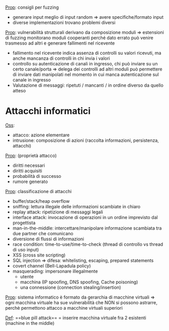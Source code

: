 <u>Prop</u>: consigli per fuzzing
- generare input meglio di input random => avere specifiche/formato input
- diverse implementazioni trovano problemi diversi

<u>Prop</u>: vulnerabilità strutturali derivano da composizione moduli
	=> estensioni di fuzzing monitorano moduli cooperanti perché dato errato può venire 
	 trasmesso ad altri e generare fallimenti nel ricevente

- fallimento nel ricevente indica assenza di controlli su valori ricevuti, 
	ma anche mancanza di controlli in chi invia i valori
- controllo su autenticazione di canali in ingresso, chi può inviare su un certo canale/porta => delega dei controlli ad altri moduli può permettere di inviare dati manipolati nel
	momento in cui manca autenticazione sul canale in ingresso
- Valutazione di messaggi: ripetuti / mancanti / in ordine diverso da quello atteso


# Attacchi informatici
<u>Oss</u>:
- attacco: azione elementare
- intrusione: composizione di azioni (raccolta informazioni, persistenza, attacchi)

<u>Prop</u>: (proprietà attacco)
- diritti necessari
- diritti acquisiti
- probabilità di successo
- rumore generato

<u>Prop</u>: classificazione di attacchi
- buffer/stack/heap overflow
- sniffing: lettura illegale delle informazioni scambiate in chiaro
- replay attack: ripetizione di messaggi legali
- interface attack: invocazione di operazioni in un ordine imprevisto dal progettista
- man-in-the-middle: intercettare/manipolare informazione scambiata tra due partner che comunicano
- diversione di flussi di informazioni
- race condition: time-to-use/time-to-check (thread di controllo vs thread di uso input)
- XSS (cross site scripting)
- SQL injection => difesa: whitelisting, escaping, prepared statements
- covert channel (Bell-Lapadula policy)
- masquerading: impersonare illegalmente 
	- utente
	- macchina (IP spoofing, DNS spoofing, Cache poisoning)
	- una connessione (connection stealing/insertion)


<u>Prop</u>: sistema informatico è formato da gerarchia di macchine virtuali
	=> ogni macchina virtuale ha sue vulnerabilità che NON si possono astrarre, perchè permettono attacco a macchine virtuali superiori

<u>Def</u>: ==blue pill attack== = inserire macchina virtuale fra 2 esistenti (machine in the middle)
